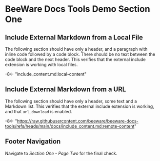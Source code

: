 # BeeWare Docs Tools Demo Section One

## Include External Markdown from a Local File

The following section should have only a header, and a paragraph with inline code
followed by a code block. There should be no text between the code block and the
next header. This verifies that the external include extension is working with
local files.

-8<- "include_content.md:local-content"

## Include External Markdown from a URL

The following section should have only a header, some text and a Markdown list.
This verifies that the external include extension is working, and that
`url_download` is enabled.

-8<- "https://raw.githubusercontent.com/beeware/beeware-docs-tools/refs/heads/main/docs/include_content.md:remote-content"

## Footer Navigation

Navigate to *Section One - Page Two* for the final check.
